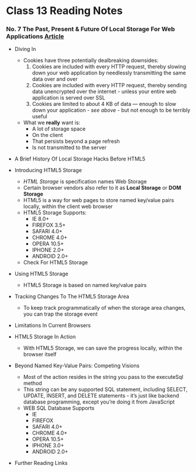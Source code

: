 # **Class 13 Reading Notes**

### No. 7 The Past, Present & Future Of Local Storage For Web Applications [Article](http://diveinto.html5doctor.com/storage.html)

- Diving In
  * Cookies have three potentially dealbreaking downsides:
    1. Cookies are included with every HTTP request, thereby slowing down your web application by needlessly transmitting the same data over and over
    2. Cookies are included with every HTTP request, thereby sending data unencrypted over the internet - unless your entire web application is served over SSL
    3. Cookies are limited to about 4 KB of data — enough to slow down your application - *see above* - but not enough to be terribly useful
  * What we **really** want is:
    * A lot of storage space
    * On the client
    * That persists beyond a page refresh
    * Is not transmitted to the server

- A Brief History Of Local Storage Hacks Before HTML5
- Introducing HTML5 Storage
  * *HTML Storage* is specification names Web Storage
  * Certain browser vendors also refer to it as **Local Storage** or **DOM Storage**
  * HTML5 is a way for web pages to store named key/value pairs locally, within the client web browser
  * HTML5 Storage Supports:
    * IE 8.0+
    * FIREFOX 3.5+
    * SAFARI 4.0+
    * CHROME 4.0+
    * OPERA 10.5+
    * IPHONE 2.0+
    * ANDROID 2.0+
  * Check For HTML5 Storage
- Using HTML5 Storage
  * HTML5 Storage is based on named key/value pairs
- Tracking Changes To The HTML5 Storage Area
  * To keep track programmatically of when the storage area changes, you can trap the storage event
- Limitations In Current Browsers
- HTML5 Storage In Action
  * With HTML5 Storage, we can save the progress locally, within the browser itself
- Beyond Named Key-Value Pairs: Competing Visions
  * Most of the action resides in the string you pass to the executeSql method
  * This string can be any supported SQL statement, including SELECT, UPDATE, INSERT, and DELETE statements - it’s just like backend database programming, except you’re doing it from JavaScript
  * WEB SQL Database Supports
    * IE
    * FIREFOX
    * SAFARI 4.0+
    * CHROME 4.0+
    * OPERA 10.5+
    * IPHONE 3.0+
    * ANDROID 2.0+
- Further Reading Links